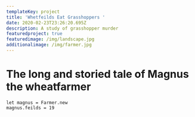 ```yaml
---
templateKey: project
title: 'Whetfeilds Eat Grasshoppers '
date: 2020-02-23T23:26:20.695Z
description: A study of grasshopper murder
featuredproject: true
featuredimage: /img/landscape.jpg
additionalimage: /img/farmer.jpg
---
```

# The long and storied tale of Magnus the wheatfarmer


```
let magnus = Farmer.new
magnus.feilds = 19
``` 
